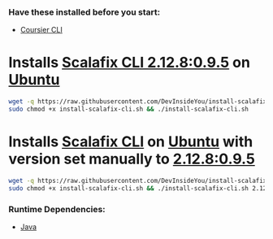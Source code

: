 ### Have these installed before you start:
* [Coursier CLI](https://github.com/DevInsideYou/install-coursier-cli)

# Installs [Scalafix CLI 2.12.8:0.9.5](https://scalacenter.github.io/scalafix/) on [Ubuntu](https://www.ubuntu.com/)

```bash
wget -q https://raw.githubusercontent.com/DevInsideYou/install-scalafix-cli/master/install-scalafix-cli.sh
sudo chmod +x install-scalafix-cli.sh && ./install-scalafix-cli.sh
```

# Installs [Scalafix CLI](https://scalacenter.github.io/scalafix/) on [Ubuntu](https://www.ubuntu.com/) with version set manually to [2.12.8:0.9.5](https://search.maven.org/search?q=ch.epfl.scala%20scalafix-cli)

```bash
wget -q https://raw.githubusercontent.com/DevInsideYou/install-scalafix-cli/master/install-scalafix-cli.sh
sudo chmod +x install-scalafix-cli.sh && ./install-scalafix-cli.sh 2.12.8 0.9.5
```

### Runtime Dependencies:
* [Java](https://github.com/DevInsideYou/install-java)
